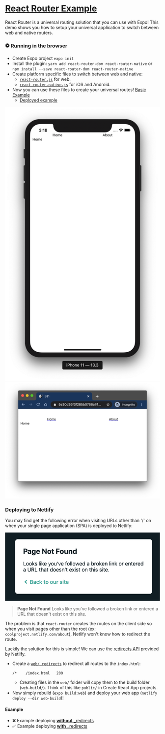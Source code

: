 # [React Router Example](https://reacttraining.com/react-router/web/guides/quick-start)

React Router is a universal routing solution that you can use with Expo!
This demo shows you how to setup your universal application to switch between web and native routers.

### ⚽️ Running in the browser

- Create Expo project `expo init`
- Install the plugin: `yarn add react-router-dom react-router-native` or `npm install --save react-router-dom react-router-native`
- Create platform specific files to switch between web and native:
  - [`react-router.js`](/react-router.js) for web.
  - [`react-router.native.js`](/react-router.native.js) for iOS and Android.
- Now you can use these files to create your universal routes! [Basic Example](App.js)
  - [Deployed example](https://5e20d26f3f285b0766a74be2--stupefied-perlman-ca9443.netlify.com/about)

![react-router-native-expo-web-example](.gh-assets/native-example.png "React Router native expo web example")
![react-router-dom-expo-web-example](.gh-assets/web-example.png "React Router dom expo web example")


### Deploying to Netlify

You may find get the following error when visiting URLs other than '/' on when your single page application (SPA) is deployed to Netlify:

![netlify-error](.gh-assets/page-not-found.png "Netlify: Page Not Found error")

> **Page Not Found**
> Looks like you've followed a broken link or entered a URL that doesn't exist on this site.

The problem is that `react-router` creates the routes on the client side so when you visit pages other than the root (ex: `coolproject.netlify.com/about`), Netlify won't know how to redirect the route.


Luckily the solution for this is simple! We can use the [redirects API](https://www.netlify.com/docs/redirects/) provided by Netlify.

- Create a [`web/_redirects`](web/_redirects) to redirect all routes to the `index.html`:
   ```
   /*    /index.html   200
   ```
   - Creating files in the `web/` folder will copy them to the build folder (`web-build/`). Think of this like `public/` in Create React App projects.
- Now simply rebuild (`expo build:web`) and deploy your web app (`netlify deploy --dir web-build`)!

#### Example

- ❌ Example deploying [**without** _redirects](https://5e20d1844d610eee07f5c10e--stupefied-perlman-ca9443.netlify.com/about)
- ✅ Example deploying [**with** _redirects](https://5e20d26f3f285b0766a74be2--stupefied-perlman-ca9443.netlify.com/about)
